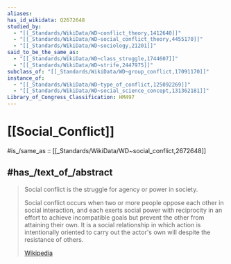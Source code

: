 ```yaml
---
aliases:
has_id_wikidata: Q2672648
studied_by:
  - "[[_Standards/WikiData/WD~conflict_theory,1412640]]"
  - "[[_Standards/WikiData/WD~social_conflict_theory,4455170]]"
  - "[[_Standards/WikiData/WD~sociology,21201]]"
said_to_be_the_same_as:
  - "[[_Standards/WikiData/WD~class_struggle,1744607]]"
  - "[[_Standards/WikiData/WD~strife,2447975]]"
subclass_of: "[[_Standards/WikiData/WD~group_conflict,17091170]]"
instance_of:
  - "[[_Standards/WikiData/WD~type_of_conflict,125092269]]"
  - "[[_Standards/WikiData/WD~social_science_concept,131362181]]"
Library_of_Congress_Classification: HM497
---
```


# [[Social_Conflict]] 

#is_/same_as :: [[_Standards/WikiData/WD~social_conflict,2672648]] 

## #has_/text_of_/abstract 

> Social conflict is the struggle for agency or power in society.
>
> Social conflict occurs when two or more people oppose each other in social interaction, and each exerts social power with reciprocity in an effort to achieve incompatible goals but prevent the other from attaining their own. It is a social relationship in which action is intentionally oriented to carry out the actor's own will despite the resistance of others.
>
> [Wikipedia](https://en.wikipedia.org/wiki/Social%20conflict) 


